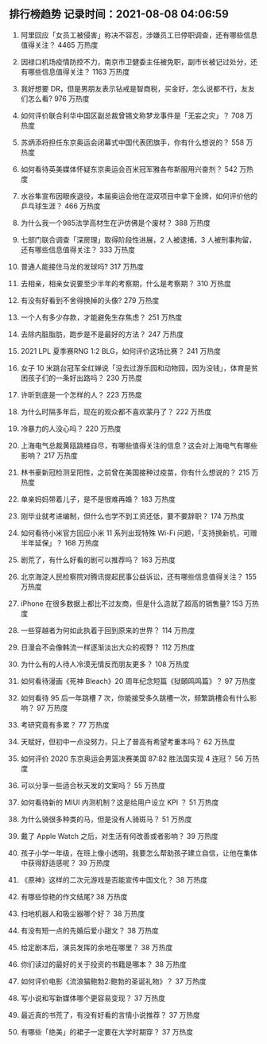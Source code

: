 
## 排行榜趋势 记录时间：2021-08-08 04:06:59
  
  1. 阿里回应「女员工被侵害」称决不容忍，涉嫌员工已停职调查，还有哪些信息值得关注？ 4465 万热度
    
  2. 因禄口机场疫情防控不力，南京市卫健委主任被免职，副市长被记过处分，还有哪些信息值得关注？ 1163 万热度
    
  3. 我好想要 DR，但是男朋友表示钻戒是智商税，买金好，怎么说都不行，友友们怎么看? 976 万热度
    
  4. 如何评价联合利华中国区副总裁曾锡文称梦龙事件是「无妄之灾」？ 708 万热度
    
  5. 苏炳添将担任东京奥运会闭幕式中国代表团旗手，你有什么想说的？ 558 万热度
    
  6. 如何看待英美媒体怀疑东京奥运会百米冠军雅各布斯服用兴奋剂？ 542 万热度
    
  7. 水谷隼宣布因眼疾退役，本届奥运会他在混双项目中拿下金牌，如何评价他的乒乓球生涯？ 466 万热度
    
  8. 为什么我一个985法学高材生在沪仿佛是个废材？ 388 万热度
    
  9. 七部门联合调查「深房理」取得阶段性进展，2 人被逮捕，3 人被刑事拘留，还有哪些信息值得关注？ 333 万热度
    
  10. 普通人能接住马龙的发球吗? 317 万热度
    
  11. 去相亲，相亲女说要至少半年的考察期，什么是考察期？ 310 万热度
    
  12. 有没有好看到不舍得换掉的头像? 279 万热度
    
  13. 一个人有多少存款，才能避免生存焦虑？ 251 万热度
    
  14. 去除内脏脂肪，跑步是不是最好的方法？ 247 万热度
    
  15. 2021 LPL 夏季赛RNG 1:2 BLG，如何评价这场比赛？ 241 万热度
    
  16. 女子 10 米跳台冠军全红婵说「没去过游乐园和动物园，因为没钱」，体育是贫困孩子们的一条好出路吗？ 230 万热度
    
  17. 许昕到底是一个怎样的人？ 223 万热度
    
  18. 为什么时隔多年后，现在的观众都不喜欢蒙丹了？ 222 万热度
    
  19. 冷暴力的人没心吗？ 220 万热度
    
  20. 上海电气总裁黄瓯跳楼自尽，有哪些值得关注的信息？这会对上海电气有哪些影响？ 217 万热度
    
  21. 林书豪新冠检测呈阳性，之前曾在美国接种过疫苗，你有什么想说的？ 215 万热度
    
  22. 单亲妈妈带着儿子，是不是很难再婚？ 183 万热度
    
  23. 刚毕业就考进编制，但什么也学不到工资还低，要不要辞职？ 174 万热度
    
  24. 如何看待小米官方回应小米 11 系列出现特殊 Wi-Fi 问题，「支持换新机，可赠半年延保」？ 168 万热度
    
  25. 剧荒了，有什么好看的剧可以推荐吗？ 163 万热度
    
  26. 北京海淀人民检察院对腾讯提起民事公益诉讼，还有哪些信息值得关注？ 155 万热度
    
  27. iPhone 在很多数据上都比不过友商，但是什么造就了超高的销售量? 153 万热度
    
  28. 一些穿越者为何如此执着于回到原来的世界？ 114 万热度
    
  29. 日漫会不会像韩流一样逐渐淡出大众的视野？ 112 万热度
    
  30. 为什么有的人待人冷漠无情反而朋友更多？ 108 万热度
    
  31. 如何看待漫画《死神 Bleach》20 周年纪念短篇《狱頣鸣鸣篇》？ 97 万热度
    
  32. 如何看待 95 后一年跳槽 7 次，你能接受多久跳槽一次，频繁跳槽会有什么影响？ 97 万热度
    
  33. 考研究竟有多累？ 77 万热度
    
  34. 天赋好，但初中一点没努力，只上了普高有希望考重本吗？ 62 万热度
    
  35. 如何评价 2020 东京奥运会男篮决赛美国 87:82 胜法国实现 4 连冠？ 56 万热度
    
  36. 可以分享一些适合秋天发的文案吗？ 55 万热度
    
  37. 如何看待新的 MIUI 内测机制？这是给用户设立 KPI ？ 51 万热度
    
  38. 为什么骑很多种类的马，但是没有人骑斑马？ 51 万热度
    
  39. 戴了 Apple Watch 之后，对生活有何改善或者影响？ 39 万热度
    
  40. 孩子小学一年级，在班上像小透明，我要怎么帮助孩子建立自信，让他在集体中获得舒适感呢？ 39 万热度
    
  41. 《原神》这样的二次元游戏是否能宣传中国文化？ 38 万热度
    
  42. 有哪些惊艳的作文结尾? 38 万热度
    
  43. 扫地机器人和吸尘器哪个好？ 38 万热度
    
  44. 有没有短一点的先婚后爱小甜文？ 38 万热度
    
  45. 给定剧本后，演员发挥的余地在哪里？ 38 万热度
    
  46. 你们读过的最好的关于投资的书籍是哪本？ 38 万热度
    
  47. 如何评价电影《流浪猫鲍勃2:鲍勃的圣诞礼物》？ 37 万热度
    
  48. 写小说和写新媒体哪个更容易变现？ 37 万热度
    
  49. 最近真的书荒了，有没有好看的言情小说推荐？ 37 万热度
    
  50. 有哪些「绝美」的裙子一定要在大学时期穿？ 37 万热度
    